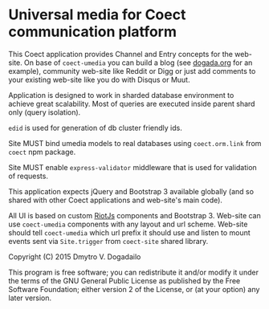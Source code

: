 # Universal media for Coect communication platform

This Coect application provides Channel and Entry concepts for the web-site. On base of `coect-umedia` you can build a blog (see [dogada.org](https://dogada.org) for an example), community web-site like Reddit or Digg or just add comments to your existing web-site like you do with Disqus or Muut.

Application is designed to work in sharded database environment to achieve great scalability. Most of queries are executed inside parent shard only (query isolation). 

`edid` is used for generation of db cluster friendly ids.
 
Site MUST bind umedia models to real databases using `coect.orm.link` from `coect` npm package.

Site MUST enable `express-validator` middleware that is used for validation of requests.

This application expects jQuery and Bootstrap 3 available globally (and so shared with other Coect applications and web-site's main code).

All UI is based on custom [RiotJs](http://riotjs.com) components and Bootstrap 3. Web-site can use `coect-umedia` components with any layout and url scheme. Web-site should tell `coect-umedia` which url prefix it should use and listen to mount events sent via `Site.trigger` from `coect-site` shared library.

Copyright (C) 2015 Dmytro V. Dogadailo

This program is free software; you can redistribute it and/or modify it under
the terms of the GNU General Public License as published by the Free Software
Foundation; either version 2 of the License, or (at your option) any later
version.
